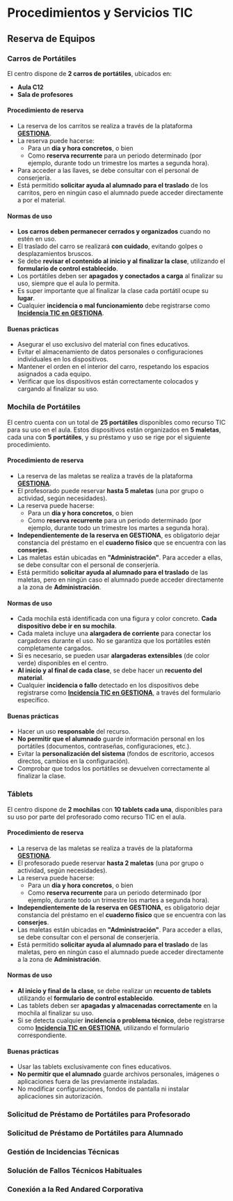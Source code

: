 # Procedimientos y Servicios TIC


## Reserva de Equipos 

### Carros de Portátiles

El centro dispone de **2 carros de portátiles**, ubicados en:

- **Aula C12**
- **Sala de profesores**

#### Procedimiento de reserva

- La reserva de los carritos se realiza a través de la plataforma [**GESTIONA**](https://gestiona.gonzalonazareno.org/reservas/reserva).
- La reserva puede hacerse:
  - Para un **día y hora concretos**, o bien
  - Como **reserva recurrente** para un periodo determinado (por ejemplo, durante todo un trimestre los martes a segunda hora).
- Para acceder a las llaves, se debe consultar con el personal de conserjería.
- Está permitido **solicitar ayuda al alumnado para el traslado** de los carritos, pero en ningún caso el alumnado puede acceder directamente a por el material.

#### Normas de uso

- **Los carros deben permanecer cerrados y organizados** cuando no estén en uso.
- El traslado del carro se realizará **con cuidado**, evitando golpes o desplazamientos bruscos.
- Se debe **revisar el contenido al inicio y al finalizar la clase**, utilizando el **formulario de control establecido**.
- Los portátiles deben ser **apagados y conectados a carga** al finalizar su uso, siempre que el aula lo permita.
- Es super importante que al finalizar la clase cada portátil ocupe su **lugar**.
- Cualquier **incidencia o mal funcionamiento** debe registrarse como [**Incidencia TIC en GESTIONA**](https://gestiona.gonzalonazareno.org/tde/misincidenciastic).

#### Buenas prácticas

- Asegurar el uso exclusivo del material con fines educativos.
- Evitar el almacenamiento de datos personales o configuraciones individuales en los dispositivos.
- Mantener el orden en el interior del carro, respetando los espacios asignados a cada equipo.
- Verificar que los dispositivos están correctamente colocados y cargando al finalizar su uso.


### Mochila de Portátiles

El centro cuenta con un total de **25 portátiles** disponibles como recurso TIC para su uso en el aula. Estos dispositivos están organizados en **5 maletas**, cada una con **5 portátiles**, y su préstamo y uso se rige por el siguiente procedimiento.

#### Procedimiento de reserva

- La reserva de las maletas se realiza a través de la plataforma [**GESTIONA**](https://gestiona.gonzalonazareno.org/reservas/reserva).
- El profesorado puede reservar **hasta 5 maletas** (una por grupo o actividad, según necesidades).
- La reserva puede hacerse:
  - Para un **día y hora concretos**, o bien
  - Como **reserva recurrente** para un periodo determinado (por ejemplo, durante todo un trimestre los martes a segunda hora).
- **Independientemente de la reserva en GESTIONA**, es obligatorio dejar constancia del préstamo en el **cuaderno físico** que se encuentra con las **conserjes**.
- Las maletas están ubicadas en **"Administración"**. Para acceder a ellas, se debe consultar con el personal de conserjería.
- Está permitido **solicitar ayuda al alumnado para el traslado** de las maletas, pero en ningún caso el alumnado puede acceder directamente a la zona de **Administración**.

#### Normas de uso

- Cada mochila está identificada con una figura y color concreto. **Cada dispositivo debe ir en su mochila**.
- Cada maleta incluye una **alargadera de corriente** para conectar los cargadores durante el uso. No se garantiza que los portátiles estén completamente cargados.
- Si es necesario, se pueden usar **alargaderas extensibles** (de color verde) disponibles en el centro.
- **Al inicio y al final de cada clase**, se debe hacer un **recuento del material**.
- Cualquier **incidencia o fallo** detectado en los dispositivos debe registrarse como [**Incidencia TIC en GESTIONA**](https://gestiona.gonzalonazareno.org/tde/misincidenciastic), a través del formulario específico.

#### Buenas prácticas

- Hacer un uso **responsable** del recurso.
- **No permitir que el alumnado** guarde información personal en los portátiles (documentos, contraseñas, configuraciones, etc.).
- Evitar la **personalización del sistema** (fondos de escritorio, accesos directos, cambios en la configuración).
- Comprobar que todos los portátiles se devuelven correctamente al finalizar la clase.



### Táblets

El centro dispone de **2 mochilas** con **10 tablets cada una**, disponibles para su uso por parte del profesorado como recurso TIC en el aula.

#### Procedimiento de reserva

- La reserva de las maletas se realiza a través de la plataforma [**GESTIONA**](https://gestiona.gonzalonazareno.org/reservas/reserva).
- El profesorado puede reservar **hasta 2 maletas** (una por grupo o actividad, según necesidades).
- La reserva puede hacerse:
  - Para un **día y hora concretos**, o bien
  - Como **reserva recurrente** para un periodo determinado (por ejemplo, durante todo un trimestre los martes a segunda hora).
- **Independientemente de la reserva en GESTIONA**, es obligatorio dejar constancia del préstamo en el **cuaderno físico** que se encuentra con las **conserjes**.
- Las maletas están ubicadas en **"Administración"**. Para acceder a ellas, se debe consultar con el personal de conserjería.
- Está permitido **solicitar ayuda al alumnado para el traslado** de las maletas, pero en ningún caso el alumnado puede acceder directamente a la zona de **Administración**.

#### Normas de uso

- **Al inicio y final de la clase**, se debe realizar un **recuento de tablets** utilizando el **formulario de control establecido**.
- Las tablets deben ser **apagadas y almacenadas correctamente** en la mochila al finalizar su uso.
- Si se detecta cualquier **incidencia o problema técnico**, debe registrarse como [**Incidencia TIC en GESTIONA**](https://gestiona.gonzalonazareno.org/tde/misincidenciastic), utilizando el formulario correspondiente.

#### Buenas prácticas

- Usar las tablets exclusivamente con fines educativos.
- **No permitir que el alumnado** guarde archivos personales, imágenes o aplicaciones fuera de las previamente instaladas.
- No modificar configuraciones, fondos de pantalla ni instalar aplicaciones sin autorización.



### Solicitud de Préstamo de Portátiles para Profesorado


### Solicitud de Préstamo de Portátiles para Alumnado


### Gestión de Incidencias Técnicas


### Solución de Fallos Técnicos Habituales


### Conexión a la Red Andared Corporativa
